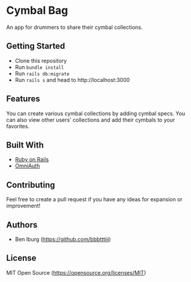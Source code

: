 # Cymbal Bag
An app for drummers to share their cymbal collections.

## Getting Started

- Clone this repository
- Run `bundle install`
- Run `rails db:migrate`
- Run `rails s` and head to http://localhost:3000

## Features

You can create various cymbal collections by adding cymbal specs. You can also view other users' collections and add their cymbals to your favorites.

## Built With

- [Ruby on Rails](http://rubyonrails.org)
- [OmniAuth](https://github.com/omniauth/omniauth)

## Contributing

Feel free to create a pull request if you have any ideas for expansion or improvement!

## Authors

- Ben Iburg (https://github.com/bbbtttiii)

## License

MIT Open Source (https://opensource.org/licenses/MIT)
